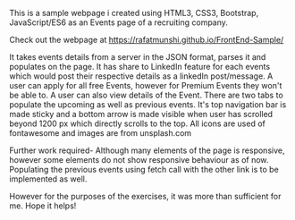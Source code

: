This is a sample webpage i created using HTML3, CSS3, Bootstrap, JavaScript/ES6 as an Events page of a recruiting company. 

Check out the webpage at https://rafatmunshi.github.io/FrontEnd-Sample/

It takes events details from a server in the JSON format, parses it and populates on the page.
It has share to LinkedIn feature for each events which would post their respective details as a linkedIn post/message.
A user can apply for all free Events, however for Premium Events they won't be able to.
A user can also view details of the Event.
There are two tabs to populate the upcoming as well as previous events.
It's top navigation bar is made sticky and a bottom arrow is made visible when user has scrolled beyond 1200 px which directly scrolls to the top.
All icons are used of fontawesome and images are from unsplash.com

Further work required-
Although many elements of the page is responsive, however some elements do not show responsive behaviour as of now.
Populating the previous events using fetch call with the other link is to be implemented as well.

However for the purposes of the exercises, it was more than sufficient for me. Hope it helps!
